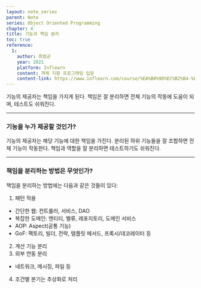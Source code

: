 ```yaml
---
layout: note_series
parent: Note
series: Object Oriented Programming
chapter: 4
title: 기능과 책임 분리
toc: true
reference:
  1: 
    author: 최범균
    year: 2021
    platform: Inflearn
    content: 객체 지향 프로그래밍 입문
    content-link: https://www.inflearn.com/course/%EA%B0%9D%EC%B2%B4-%EC%A7%80%ED%96%A5-%ED%94%84%EB%A1%9C%EA%B7%B8%EB%9E%98%EB%B0%8D-%EC%9E%85%EB%AC%B8#
---
```

기능의 제공자는 책임을 가지게 된다. 책임은 잘 분리하면 전체 기능의 작동에 도움이 되며, 테스트도 쉬워진다.

---

### 기능을 누가 제공할 것인가?

기능의 제공자는 해당 기능에 대한 책임을 가진다. 분리된 하위 기능들을 잘 조합하면 전체 기능이 작동한다. 책임과 역할을 잘 분리하면 테스트하기도 쉬워진다.

---

### 책임을 분리하는 방법은 무엇인가?

책임을 분리하는 방법에는 다음과 같은 것들이 있다:

1. 패턴 적용
  - 간단한 웹: 컨트롤러, 서비스, DAO
  - 복잡한 도메인: 엔티티, 벨류, 레포지토리, 도메인 서비스
  - AOP: Aspect(공통 기능)
  - GoF: 팩토리, 빌더, 전략, 템플릿 메서드, 프록시/데코레이터 등
2. 계산 기능 분리
3. 외부 연동 분리
  - 네트워크, 메시징, 파일 등
4. 조건별 분기는 추상화로 처리
